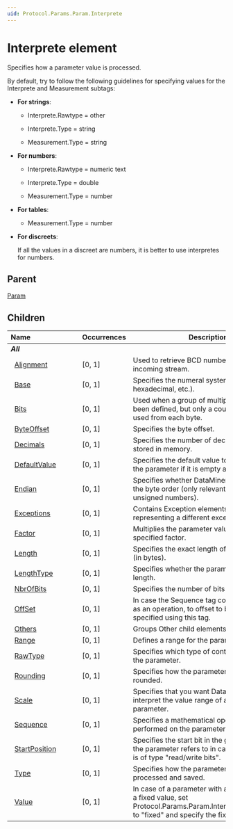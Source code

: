 ```yaml
---
uid: Protocol.Params.Param.Interprete
---
```


# Interprete element

Specifies how a parameter value is processed.

By default, try to follow the following guidelines for specifying values for the Interprete and Measurement subtags:

- **For strings**:

  - Interprete.Rawtype = other

  - Interprete.Type = string

  - Measurement.Type = string

- **For numbers**:

  - Interprete.Rawtype = numeric text

  - Interprete.Type = double

  - Measurement.Type = number 

- **For tables**:



  - Measurement.Type = number 

- **For discreets**:

  If all the values in a discreet are numbers, it is better to use interpretes for numbers.

## Parent

[Param](xref:Protocol.Params.Param)

## Children

|Name&nbsp;&nbsp;&nbsp;&nbsp;&nbsp;&nbsp;&nbsp;&nbsp;&nbsp;&nbsp;&nbsp;&nbsp;&nbsp;&nbsp;&nbsp;&nbsp;&nbsp;&nbsp;&nbsp;&nbsp;&nbsp;&nbsp;&nbsp;&nbsp;|Occurrences|Description|
|--- |--- |--- |
|***All***|||
|&nbsp;&nbsp;[Alignment](xref:Protocol.Params.Param.Interprete.Alignment)|[0, 1]|Used to retrieve BCD numbers from an incoming stream.|
|&nbsp;&nbsp;[Base](xref:Protocol.Params.Param.Interprete.Base)|[0, 1]|Specifies the numeral system (decimal, hexadecimal, etc.).|
|&nbsp;&nbsp;[Bits](xref:Protocol.Params.Param.Interprete.Bits)|[0, 1]|Used when a group of multiple bytes has been defined, but only a couple of bits are used from each byte.|
|&nbsp;&nbsp;[ByteOffset](xref:Protocol.Params.Param.Interprete.ByteOffset)|[0, 1]|Specifies the byte offset.|
|&nbsp;&nbsp;[Decimals](xref:Protocol.Params.Param.Interprete.Decimals)|[0, 1]|Specifies the number of decimals that will be stored in memory.|
|&nbsp;&nbsp;[DefaultValue](xref:Protocol.Params.Param.Interprete.DefaultValue)|[0, 1]|Specifies the default value to be assigned to the parameter if it is empty after startup.|
|&nbsp;&nbsp;[Endian](xref:Protocol.Params.Param.Interprete.Endian)|[0, 1]|Specifies whether DataMiner must reverse the byte order (only relevant in case of unsigned numbers).|
|&nbsp;&nbsp;[Exceptions](xref:Protocol.Params.Param.Interprete.Exceptions)|[0, 1]|Contains Exception elements, each representing a different exceptional state.|
|&nbsp;&nbsp;[Factor](xref:Protocol.Params.Param.Interprete.Factor)|[0, 1]|Multiplies the parameter value with the specified factor.|
|&nbsp;&nbsp;[Length](xref:Protocol.Params.Param.Interprete.Length)|[0, 1]|Specifies the exact length of the parameter (in bytes).|
|&nbsp;&nbsp;[LengthType](xref:Protocol.Params.Param.Interprete.LengthType)|[0, 1]|Specifies whether the parameter has a fixed length.|
|&nbsp;&nbsp;[NbrOfBits](xref:Protocol.Params.Param.Interprete.NbrOfBits)|[0, 1]|Specifies the number of bits needed.|
|&nbsp;&nbsp;[OffSet](xref:Protocol.Params.Param.Interprete.OffSet)|[0, 1]|In case the Sequence tag contains "OffSet " as an operation, to offset to be added can be specified using this tag.|
|&nbsp;&nbsp;[Others](xref:Protocol.Params.Param.Interprete.Others)|[0, 1]|Groups Other child elements.|
|&nbsp;&nbsp;[Range](xref:Protocol.Params.Param.Interprete.Range)|[0, 1]|Defines a range for the parameter values.|
|&nbsp;&nbsp;[RawType](xref:Protocol.Params.Param.Interprete.RawType)|[0, 1]|Specifies which type of content is allowed in the parameter.|
|&nbsp;&nbsp;[Rounding](xref:Protocol.Params.Param.Interprete.Rounding)|[0, 1]|Specifies how the parameter value is rounded.|
|&nbsp;&nbsp;[Scale](xref:Protocol.Params.Param.Interprete.Scale)|[0, 1]|Specifies that you want DataMiner to re-interpret the value range of a particular parameter.|
|&nbsp;&nbsp;[Sequence](xref:Protocol.Params.Param.Interprete.Sequence)|[0, 1]|Specifies a mathematical operation to be performed on the parameter value.|
|&nbsp;&nbsp;[StartPosition](xref:Protocol.Params.Param.Interprete.StartPosition)|[0, 1]|Specifies the start bit in the group to which the parameter refers to in case the parameter is of type "read/write bits".|
|&nbsp;&nbsp;[Type](xref:Protocol.Params.Param.Interprete.Type)|[0, 1]|Specifies how the parameter should be processed and saved.|
|&nbsp;&nbsp;[Value](xref:Protocol.Params.Param.Interprete.Value)|[0, 1]|In case of a parameter with a fixed length and a fixed value, set Protocol.Params.Param.Interprete.LengthType to "fixed" and specify the fixed value here.|
